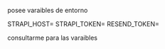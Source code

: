 posee varaibles de entorno


STRAPI_HOST=
STRAPI_TOKEN=
RESEND_TOKEN=


consultarme para las varaibles
